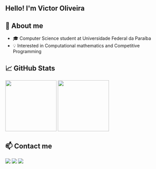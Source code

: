 ## Hello! I'm Victor Oliveira

## 🧠 About me

- 🎓 Computer Science student at Universidade Federal da Paraíba
- 💡  Interested in Computational mathematics and Competitive Programming

## 📈 GitHub Stats

<div>
  <img height="160em" src="https://github-readme-stats.vercel.app/api?username=EuVictorOliveira&show_icons=true&theme=shades-of-purple" />
  <img height="160em" src="https://github-readme-stats.vercel.app/api/top-langs/?username=EuVictorOliveira&layout=compact&theme=shades-of-purple" />
</div>

## 📫 Contact me

<div> 
  <a href="https://instagram.com/overvictor_" target="_blank"><img src="https://img.shields.io/badge/-Instagram-%23E4405F?style=for-the-badge&logo=instagram&logoColor=white" target="_blank"></a>
  <a href = "mailto:victoroliver249@gmail.com"><img src="https://img.shields.io/badge/-Gmail-%23333?style=for-the-badge&logo=gmail&logoColor=white" target="_blank"></a>
  <a href="https://www.linkedin.com/in/victor-oliveira-197559315/" target="_blank"><img src="https://img.shields.io/badge/-LinkedIn-%230077B5?style=for-the-badge&logo=linkedin&logoColor=white" target="_blank"></a> 
</div>
